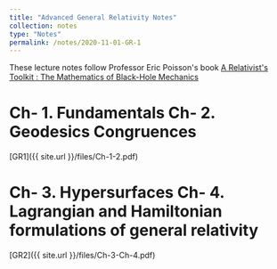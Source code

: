 ```yaml
---
title: "Advanced General Relativity Notes"
collection: notes
type: "Notes"
permalink: /notes/2020-11-01-GR-1
---
```


These lecture notes follow Professor Eric Poisson's book [A Relativist's Toolkit : The Mathematics of Black-Hole Mechanics](https://www.cambridge.org/core/books/relativists-toolkit/DA7ED68B971708A0F782257F948981E7)

Ch- 1. Fundamentals Ch- 2. Geodesics Congruences 
======
[GR1]({{ site.url }}/files/Ch-1-2.pdf)

Ch- 3. Hypersurfaces Ch- 4. Lagrangian and Hamiltonian formulations of general relativity 
======
[GR2]({{ site.url }}/files/Ch-3-Ch-4.pdf)
